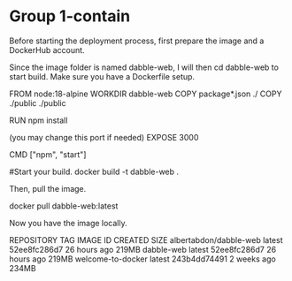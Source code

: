 # Group 1-contain

Before starting the deployment process, first prepare the image and a DockerHub account.

Since the image folder is named dabble-web, I will then cd dabble-web to start build.
Make sure you have a Dockerfile setup. 

FROM node:18-alpine
WORKDIR dabble-web
COPY package*.json ./
COPY ./public ./public

RUN npm install

(you may change this port if needed)
EXPOSE 3000

CMD ["npm", "start"]

#Start your build.
docker build -t dabble-web .

Then, pull the image.

docker pull dabble-web:latest

Now you have the image locally.

REPOSITORY               TAG       IMAGE ID       CREATED        SIZE
albertabdon/dabble-web   latest    52ee8fc286d7   26 hours ago   219MB
dabble-web               latest    52ee8fc286d7   26 hours ago   219MB
welcome-to-docker        latest    243b4dd74491   2 weeks ago    234MB


